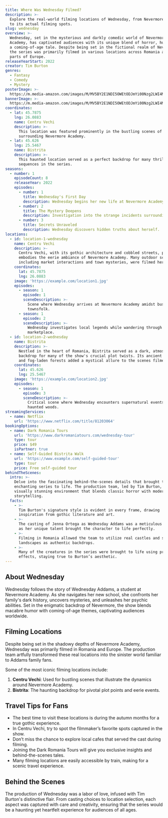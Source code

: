 ```yaml
---
title: Where Was Wednesday Filmed?
description: >-
  Explore the real-world filming locations of Wednesday, from Nevermore Academy
  to its actual filming spots.
slug: wednesday
overview: >-
  Wednesday, set in the mysterious and darkly comedic world of Nevermore
  Academy, has captivated audiences with its unique blend of horror, humor, and
  a coming-of-age tale. Despite being set in the fictional realm of Nevermore,
  the series was primarily filmed in various locations across Romania and other
  parts of Europe.
releaseYearStart: 2022
creator: Tim Burton
genres:
  - Fantasy
  - Comedy
  - Mystery
posterImage: >-
  https://m.media-amazon.com/images/M/MV5BY2E1NDI5OWEtODJmYi00Nzg2LWI4MjUtODFiMTU2YWViOTU3XkEyXkFqcGc@._V1_SX300.jpg
bannerImage: >-
  https://m.media-amazon.com/images/M/MV5BY2E1NDI5OWEtODJmYi00Nzg2LWI4MjUtODFiMTU2YWViOTU3XkEyXkFqcGc@._V1_SX300.jpg
coordinates:
  - lat: 45.7875
    lng: 26.0883
    name: Centru Vechi
    description: >-
      This location was featured prominently in the bustling scenes of the town
      surrounding Nevermore Academy.
  - lat: 45.626
    lng: 25.5467
    name: Bistrita
    description: >-
      This haunted location served as a perfect backdrop for many thrilling
      sequences in the series.
seasons:
  - number: 1
    episodeCount: 8
    releaseYear: 2022
    episodes:
      - number: 1
        title: Wednesday's First Day
        description: Wednesday begins her new life at Nevermore Academy.
      - number: 2
        title: The Mystery Deepens
        description: Investigation into the strange incidents surrounding her family.
      - number: 3
        title: Secrets Unraveled
        description: Wednesday discovers hidden truths about herself.
locations:
  - id: location-1-wednesday
    name: Centru Vechi
    description: >-
      Centru Vechi, with its gothic architecture and cobbled streets, perfectly
      embodies the eerie ambiance of Nevermore Academy. Many outdoor scenes,
      including market interactions and town mysteries, were filmed here.
    coordinates:
      lat: 45.7875
      lng: 26.0883
    image: 'https://example.com/location1.jpg'
    episodes:
      - season: 1
        episode: 1
        sceneDescription: >-
          Scene where Wednesday arrives at Nevermore Academy amidst bustling
          townsfolk.
      - season: 1
        episode: 2
        sceneDescription: >-
          Wednesday investigates local legends while wandering through the
          marketplace.
  - id: location-2-wednesday
    name: Bistrita
    description: >-
      Nestled in the heart of Romania, Bistrita served as a dark, atmospheric
      backdrop for many of the show's crucial plot twists. Its ancient castles
      and fog-laden forests added a mystical allure to the scenes filmed here.
    coordinates:
      lat: 45.626
      lng: 25.5467
    image: 'https://example.com/location2.jpg'
    episodes:
      - season: 1
        episode: 3
        sceneDescription: >-
          Critical scene where Wednesday encounters supernatural events in the
          haunted woods.
streamingServices:
  - name: Netflix
    url: 'https://www.netflix.com/title/81203064'
bookingOptions:
  - name: Dark Romania Tours
    url: 'https://www.darkromaniatours.com/wednesday-tour'
    type: tour
    price: $49
    isPartner: true
  - name: Self-Guided Bistrita Walk
    url: 'https://www.example.com/self-guided-tour'
    type: tour
    price: Free self-guided tour
behindTheScenes:
  intro: >-
    Delve into the fascinating behind-the-scenes details that brought this
    enchanting series to life. The production team, led by Tim Burton, crafted a
    visually stunning environment that blends classic horror with modern
    storytelling.
  facts:
    - >-
      Tim Burton's signature style is evident in every frame, drawing
      inspiration from gothic literature and art.
    - >-
      The casting of Jenna Ortega as Wednesday Addams was a meticulous process
      as her unique talent brought the character to life perfectly.
    - >-
      Filming in Romania allowed the team to utilize real castles and stunning
      landscapes as authentic backdrops.
    - >-
      Many of the creatures in the series were brought to life using practical
      effects, staying true to Burton’s aesthetic.
---
```


## About Wednesday

Wednesday follows the story of Wednesday Addams, a student at Nevermore Academy. As she navigates her new school, she confronts her family's dark history, uncovers mysteries, and unleashes her psychic abilities. Set in the enigmatic backdrop of Nevermore, the show blends macabre humor with coming-of-age themes, captivating audiences worldwide.

## Filming Locations

Despite being set in the shadowy depths of Nevermore Academy, Wednesday was primarily filmed in Romania and Europe. The production team artfully transformed these real locations into the sinister world familiar to Addams family fans.

Some of the most iconic filming locations include:

1. **Centru Vechi**: Used for bustling scenes that illustrate the dynamics around Nevermore Academy.
2. **Bistrita**: The haunting backdrop for pivotal plot points and eerie events.

## Travel Tips for Fans

- The best time to visit these locations is during the autumn months for a true gothic experience.
- In Centru Vechi, try to spot the filmmaker’s favorite spots captured in the show.
- Don’t miss the chance to explore local cafes that served the cast during filming.
- Joining the Dark Romania Tours will give you exclusive insights and behind-the-scenes tales.
- Many filming locations are easily accessible by train, making for a scenic travel experience.

## Behind the Scenes

The production of Wednesday was a labor of love, infused with Tim Burton's distinctive flair. From casting choices to location selection, each aspect was captured with care and creativity, ensuring that the series would be a haunting yet heartfelt experience for audiences of all ages.
